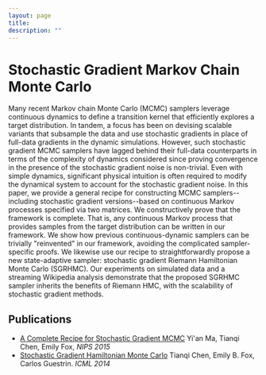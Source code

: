 ```yaml
---
layout: page
title:
description: ""
---
```


# Stochastic Gradient Markov Chain Monte Carlo

Many recent Markov chain Monte Carlo (MCMC) samplers leverage continuous dynamics to define a transition kernel that efficiently explores a target distribution. In tandem, a focus has been on devising scalable variants that subsample the data and use stochastic gradients in place of full-data gradients in the dynamic simulations. However, such stochastic gradient MCMC samplers have lagged behind their full-data counterparts in terms of the complexity of dynamics considered since proving convergence in the presence of the stochastic gradient noise is non-trivial. Even with simple dynamics, significant physical intuition is often required to modify the dynamical system to account for the stochastic gradient noise. In this paper, we provide a general recipe for constructing MCMC samplers--including stochastic gradient versions--based on continuous Markov processes specified via two matrices. We constructively prove that the framework is complete. That is, any continuous Markov process that provides samples from the target distribution can be written in our framework. We show how previous continuous-dynamic samplers can be trivially "reinvented" in our framework, avoiding the complicated sampler-specific proofs. We likewise use our recipe to straightforwardly propose a new state-adaptive sampler: stochastic gradient Riemann Hamiltonian Monte Carlo (SGRHMC). Our experiments on simulated data and a streaming Wikipedia analysis demonstrate that the proposed SGRHMC sampler inherits the benefits of Riemann HMC, with the scalability of stochastic gradient methods.

## Publications

- [A Complete Recipe for Stochastic Gradient MCMC](http://arxiv.org/abs/1506.04696)
  Yi'an Ma, Tianqi Chen, Emily Fox, *NIPS 2015*
- [Stochastic Gradient Hamiltonian Monte Carlo](http://arxiv.org/abs/1402.4102)
  Tianqi Chen, Emily B. Fox, Carlos Guestrin. *ICML 2014*